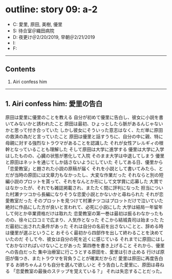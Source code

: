 # outline: story 09: a-2

- C: 愛里, 原田, 美樹, 優里
- S: 待合室＠織田病院
- D: 夜更け＠2/20/2019, 早朝＠2/21/2019
- I:
- F:

---

## Contents

1. Airi confess him

---

## 1. Airi confess him: 愛里の告白

原田は愛里に優里のことを教える
自分が初めて優里に告白し、彼女に小説を書いてみないかと誘われたこと
原田は最初、ひょっとしたら脈があるんじゃないかと思って付き合っていた
しかし彼女にそういった意志はなく、ただ単に原田の救済の為だと言っていたこと
原田は優里と話すうちに、自分の中に親、特に母親に対する強烈なトラウマがあることを認識した
それが女性アレルギィの根幹となっていることも理解した
そして原田は大学に進学する
優里は大学に入学はしたものの、心臓の状態が悪化して入院
そのまま大学は中退してしまう
優里と原田はネットを通じてしか話さないようにしていた
そしてある日、優里から「恋愛教室」と題された小説の原稿が届く
それを小説として書いてみたら、と
だが当時の原田には文章力もなかったし、大変な作業だった
それならと別の短編小説のプロットを貰って、それをなんとか形にして文学賞に応募した
大賞ではなかったが、それでも雑誌掲載され、またたく間に評判になった
担当についた村瀬ナツコから長編になりそうな恋愛小説とかないかと尋ねられた
それが恋愛教室だった
そのプロットを見つけて村瀬ナツコはプロットだけで泣いていた
絶対に作品にした方が良いと言われて、必死に小説にした
大学は結局一年留年して何とか卒業資格だけは取れた
恋愛教室の第一巻は最初は振るわなかったものの、徐々に口コミで広まり、人気作となった
そこから結城貴司は始まった
ただ最初に出された条件があった
それは自分の名前を出さないことと、辞める時は優里が選ぶということ
おそらく最初から四部作を出して終わることを決めていたのだ
そして今、彼女は自分の死を近くに感じている
それまでに原田にはしておかなければいけないことがあった
第四巻を書き上げること
それから、優里への告白だった
集中治療室に行こうとする原田を、愛里は引き止める
行けば原田が傷つき、またトラウマを背負うことが確実だからだ
愛里は原田に再度告白する
お姉ちゃんよりも自分を選んで欲しいと
そう告白した愛里に、原田は尋ねる
「恋愛教室の最後のステップを覚えている？」
それは失恋することだった。

